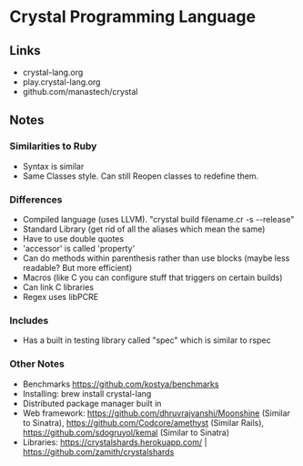 # Crystal Programming Language
## Links
* crystal-lang.org
* play.crystal-lang.org
* github.com/manastech/crystal

## Notes
### Similarities to Ruby
* Syntax is similar
* Same Classes style. Can still Reopen classes to redefine them.

### Differences
* Compiled language (uses LLVM). "crystal build filename.cr -s --release"
* Standard Library (get rid of all the aliases which mean the same)
* Have to use double quotes
* 'accessor' is called 'property'
* Can do methods within parenthesis rather than use blocks (maybe less readable? But more efficient)
* Macros (like C you can configure stuff that triggers on certain builds)
* Can link C libraries
* Regex uses libPCRE

### Includes
* Has a built in testing library called "spec" which is similar to rspec

### Other Notes
* Benchmarks https://github.com/kostya/benchmarks
* Installing: brew install crystal-lang
* Distributed package manager built in
* Web framework: https://github.com/dhruvrajvanshi/Moonshine (Similar to Sinatra), https://github.com/Codcore/amethyst (Similar Rails), https://github.com/sdogruyol/kemal (Similar to Sinatra)
* Libraries: https://crystalshards.herokuapp.com/ | https://github.com/zamith/crystalshards
